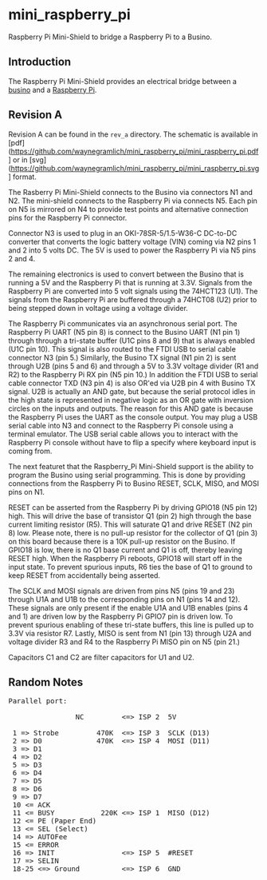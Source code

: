 # mini_raspberry_pi

Raspberry Pi Mini-Shield to bridge a Raspberry Pi to a Busino.

## Introduction

The Raspberry Pi Mini-Shield provides an
electrical bridge between a
[busino](https://github.com/waynegramlich/busino/)
and a [Raspberry Pi](http://www.raspberrypi.org/).

## Revision A

Revision A can be found in the `rev_a` directory.  The
schematic is available in
[pdf](https://github.com/waynegramlich/mini_raspberry_pi/mini_raspberry_pi.pdf]
or in
[svg](https://github.com/waynegramlich/mini_raspberry_pi/mini_raspberry_pi.svg]
format.

The Rasberry Pi Mini-Shield connects to the Busino via
connectors N1 and N2.  The mini-shield connects to the
Raspberry Pi via connects N5.  Each pin on N5 is mirrored
on N4 to provide test points and alternative connection
pins for the Raspberry Pi connector.

Connector N3 is used to plug in an OKI-78SR-5/1.5-W36-C
DC-to-DC converter that converts the logic battery voltage
(VIN) coming via N2 pins 1 and 2 into 5 volts DC.  The 5V
is used to power the Raspberry Pi via N5 pins 2 and 4.

The remaining electronics is used to convert between the
Busino that is running a 5V and the Raspberry Pi that is
running at 3.3V.  Signals from the Raspberry Pi are converted
into 5 volt signals using the 74HCT123 (U1).  The signals
from the Raspberry Pi are buffered through a 74HCT08 (U2)
prior to being stepped down in voltage using a voltage
divider.

The Raspberry Pi communicates via an asynchronous serial
port.  The Raspberry Pi UART (N5 pin 8) is connect to the
Busino UART (N1 pin 1) through through a tri-state buffer
(U1C pins 8 and 9) that is always enabled (U1C pin 10).
This signal is also routed to the FTDI USB to serial
cable connector N3 (pin 5.)  Similarly, the Busino TX
signal (N1 pin 2) is sent through U2B (pins 5 and 6)
and through a 5V to 3.3V voltage divider (R1 and R2)
to the Raspberry Pi RX pin (N5 pin 10.)  In addition the
FTDI USB to serial cable connector TXD (N3 pin 4) is
also OR'ed via U2B pin 4 with Busino TX signal.  U2B
is actually an AND gate, but because the serial protocol
idles in the high state is represented in negative logic
as an OR gate with inversion circles on the inputs and
outputs.  The reason for this AND gate is because the
Raspberry Pi uses the UART as the console output.
You may plug a USB serial cable into N3 and connect to
the Raspberry Pi console using a terminal emulator.
The USB serial cable allows you to interact with the
Raspberry Pi console without have to flip a specify
where keyboard input is coming from.

The next featuret that the Raspberry_Pi Mini-Shield
support is the ability to program the Busino using
serial programming.  This is done by providing connections
from the Raspberry Pi to Busino RESET, SCLK, MISO, and
MOSI pins on N1.

RESET can be asserted from the Raspberry Pi by driving
GPIO18 (N5 pin 12) high.  This will drive the base of
transistor Q1 (pin 2)  high through the base current
limiting resistor (R5).  This will saturate Q1 and drive
RESET (N2 pin 8) low.  Please note, there is no pull-up
resistor for the collector of Q1 (pin 3) on this board
because there is a 10K pull-up resistor on the Busino.
If GPIO18 is low, there is no Q1 base current and Q1
is off, thereby leaving RESET high.  When the Raspberry
Pi reboots, GPIO18 will start off in the input state.
To prevent spurious inputs, R6 ties the base of Q1 to
ground to keep RESET from accidentally being asserted.

The SCLK and MOSI signals are driven from pins N5 (pins
19 and 23) through U1A and U1B to the corresponding pins
on N1 (pins 14 and 12).  These signals are only present
if the enable U1A and U1B enables (pins 4 and 1) are
driven low by the Raspberry Pi GPIO7 pin is driven low.
To prevent spurious enabling of these tri-state buffers,
this line is pulled up to 3.3V via resistor R7.  Lastly,
MISO is sent from N1 (pin 13) through U2A and voltage
divider R3 and R4 to the Raspberry Pi MISO pin on N5
(pin 21.)

Capacitors C1 and C2 are filter capacitors for U1 and U2.

## Random Notes

<Pre>
Parallel port:

                NC         <=> ISP 2  5V

 1 => Strobe         470K  <=> ISP 3  SCLK (D13)
 2 => D0             470K  <=> ISP 4  MOSI (D11)
 3 => D1
 4 => D2
 5 => D3
 6 => D4
 7 => D5
 8 => D6
 9 => D7
 10 <= ACK
 11 <= BUSY           220K <=> ISP 1  MISO (D12)
 12 <= PE (Paper End)
 13 <= SEL (Select)
 14 => AUTOFee
 15 <= ERROR
 16 => INIT                <=> ISP 5  #RESET
 17 => SELIN
 18-25 <=> Ground          <=> ISP 6  GND
</Pre>